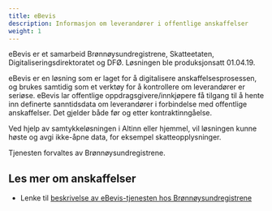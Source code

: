```yaml
---
title: eBevis 
description: Informasjon om leverandører i offentlige anskaffelser
weight: 1
---
```


eBevis er et samarbeid Brønnøysundregistrene, Skatteetaten, Digitaliseringsdirektoratet og DFØ. Løsningen ble produksjonsatt 01.04.19.

eBevis er en løsning som er laget for å digitalisere anskaffelsesprosessen, og brukes samtidig som et verktøy for å kontrollere om leverandører er seriøse. eBevis lar offentlige oppdragsgivere/innkjøpere få tilgang til å hente inn definerte sanntidsdata om leverandører i forbindelse med offentlige anskaffelser. Det gjelder både før og etter kontraktinngåelse. 

Ved hjelp av samtykkeløsningen i Altinn eller hjemmel, vil løsningen kunne høste og avgi ikke-åpne data, for eksempel skatteopplysninger.

Tjenesten forvaltes av Brønnøysundregistrene.


## Les mer om anskaffelser 

* Lenke til [beskrivelse av eBevis-tjenesten hos Brønnøysundregistrene](https://www.brreg.no/offentlig-sektor/enklere-offentlige-innkjop-med-ebevis/)
